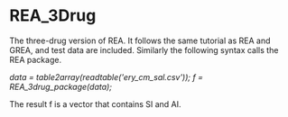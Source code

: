 # REA_3Drug

The three-drug version of REA. It follows the same tutorial as REA and GREA, and test data are included. Similarly the following syntax calls the REA package. 

*data = table2array(readtable('ery_cm_sal.csv'));*
*f = REA_3drug_package(data);*

The result f is a vector that contains SI and AI. 
